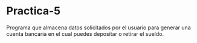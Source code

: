 # Practica-5
Programa que almacena datos solicitados por el usuario para generar una cuenta bancaria en el cual puedes depositar o retirar el sueldo.
